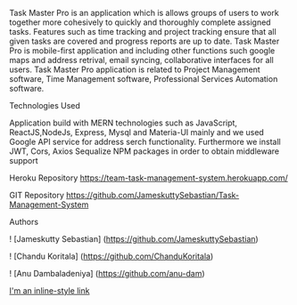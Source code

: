 Task Master Pro is an application which is allows groups of users to work together more cohesively to quickly and thoroughly complete assigned tasks. Features such as time tracking and project tracking ensure that all given tasks are covered and progress reports are up to date. Task Master Pro is mobile-first application and including other functions such google maps and address retrival, email syncing, collaborative interfaces for all users. Task Master Pro application is related to Project Management software, Time Management software, Professional Services Automation software.

Technologies Used

Application build with MERN technologies such as JavaScript, ReactJS,NodeJs, Express, Mysql and Materia-UI mainly and we used Google API service for address serch functionality. Furthermore we install JWT, Cors, Axios Sequalize NPM packages in order to obtain middleware support

Heroku Repository https://team-task-management-system.herokuapp.com/

GIT Repository https://github.com/JameskuttySebastian/Task-Management-System

Authors

! [Jameskutty Sebastian] (https://github.com/JameskuttySebastian)

! [Chandu Koritala] (https://github.com/ChanduKoritala)

! [Anu Dambaladeniya] (https://github.com/anu-dam)

[I'm an inline-style link](https://github.com/JameskuttySebastian)

